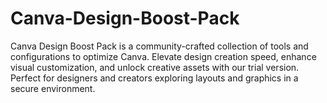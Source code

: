 # Canva-Design-Boost-Pack
Canva Design Boost Pack is a community-crafted collection of tools and configurations to optimize Canva. Elevate design creation speed, enhance visual customization, and unlock creative assets with our trial version. Perfect for designers and creators exploring layouts and graphics in a secure environment.
